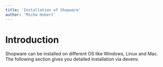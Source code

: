 ```yaml
---
title: 'Installation of Shopware'
author: 'Micha Hobert'
---
```


# Introduction

Shopware can be installed on different OS like Windows, Linux and Mac. The following section gives you detailed installation via devenv.